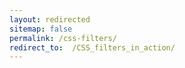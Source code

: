 ```yaml
---
layout: redirected
sitemap: false
permalink: /css-filters/
redirect_to:  /CSS_filters_in_action/
---
```


<!-- 
https://superdevresources.com/redirects-jekyll-github-pages/
-->